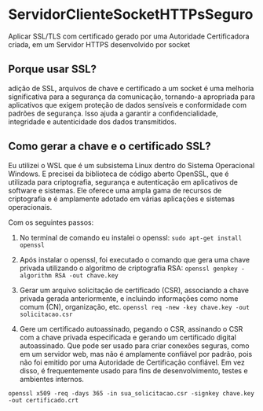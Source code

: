 # ServidorClienteSocketHTTPsSeguro
Aplicar  SSL/TLS com certificado gerado por uma Autoridade Certificadora criada, em um Servidor HTTPS desenvolvido por socket

## Porque usar SSL?
adição de SSL, arquivos de chave e certificado a um socket é uma melhoria significativa para a segurança da comunicação, tornando-a apropriada para aplicativos que exigem proteção de dados sensíveis e conformidade com padrões de segurança. Isso ajuda a garantir a confidencialidade, integridade e autenticidade dos dados transmitidos.

## Como gerar a chave e o certificado SSL?
Eu utilizei o WSL que é um subsistema Linux dentro do Sistema Operacional Windows. E precisei da biblioteca de código aberto OpenSSL, que é utilizada para  criptografia, segurança e autenticação em aplicativos de software e sistemas. Ele oferece uma ampla gama de recursos de criptografia e é amplamente adotado em várias aplicações e sistemas operacionais.

Com os seguintes passos:

1. No terminal de comando eu instalei o openssl:
```sudo apt-get install openssl```

2. Após instalar o openssl, foi executado o comando que gera uma chave privada utilizando o algoritmo de criptografia RSA:
```openssl genpkey -algorithm RSA -out chave.key```

3. Gerar um arquivo solicitação de certificado (CSR), associando a chave privada gerada anteriormente, e incluindo informações como nome comum (CN), organização, etc. 
```openssl req -new -key chave.key -out solicitacao.csr```

4. Gere um certificado autoassinado, pegando o CSR, assinando o CSR com a chave privada especificada e gerando um certificado digital autoassinado. Que pode ser usado para criar conexões seguras, como em um servidor web, mas não é amplamente confiável por padrão, pois não foi emitido por uma Autoridade de Certificação confiável. Em vez disso, é frequentemente usado para fins de desenvolvimento, testes e ambientes internos.

```openssl x509 -req -days 365 -in sua_solicitacao.csr -signkey chave.key -out certificado.crt```
